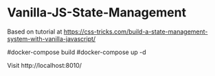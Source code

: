 # Vanilla-JS-State-Management
Based on tutorial at https://css-tricks.com/build-a-state-management-system-with-vanilla-javascript/

#docker-compose build
#docker-compose up -d

Visit http://localhost:8010/
